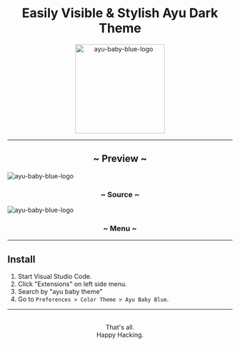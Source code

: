 <h1 align="center">Easily Visible & Stylish Ayu Dark Theme</h2>

<div align="center">
<img src="https://user-images.githubusercontent.com/45201545/101739203-8f9bdb80-3b0a-11eb-839f-991b44f23bd5.gif" alt="ayu-baby-blue-logo" width=200>
</div>

---

<h2 align="center"> ~ Preview ~</h2>

<img src="https://user-images.githubusercontent.com/45201545/101739944-94ad5a80-3b0b-11eb-8a0f-aaa738756fd6.png" alt="ayu-baby-blue-logo">
<h3 align="center"> ~ Source ~</h3>

<img src="https://user-images.githubusercontent.com/45201545/101740326-05547700-3b0c-11eb-8dfb-43b8e7086b9e.png" alt="ayu-baby-blue-logo">
<h3 align="center"> ~ Menu ~</h3>

---

## Install

1. Start Visual Studio Code.
2. Click "Extensions" on left side menu.
3. Search by "ayu baby theme"
4. Go to `Preferences > Color Theme > Ayu Baby Blue`.

---

<p align="center">
<br>
That's all.<br>
Happy Hacking.
</p>
